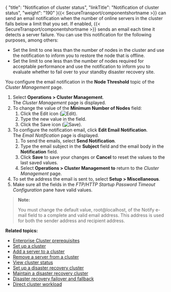 {
    "title": "Notification of cluster status",
    "linkTitle": "Notification of cluster status",
    "weight": "190"
}{{< SecureTransport/componentshortname  >}} can send an email notification when the number of online servers in the cluster falls below a limit that you set. If enabled, {{< SecureTransport/componentshortname  >}} sends an email each time it detects a server failure. You can use this notification for the following purposes, among others:

-   Set the limit to one less than the number of nodes in the cluster and use the notification to inform you to restore the node that is offline.
-   Set the limit to one less than the number of nodes required for acceptable performance and use the notification to inform you to evaluate whether to fail over to your standby disaster recovery site.

You configure the email notification in the **Node Threshold** topic of the *Cluster Management* page.

1.  Select **Operations > Cluster Management**.  
    The *Cluster Management* page is displayed.
2.  To change the value of the **Minimum Number of Nodes** field:
    1.  Click the Edit icon (![Edit](/Images/SecureTransport/EditIcon_12x13.png)).
    2.  Type the new value in the field.
    3.  Click the Save icon (![Save](/Images/SecureTransport/SaveIcon_13x13.png)).
3.  To configure the notification email, click **Edit Email Notification**.  
    The *Email Notification* page is displayed.
    1.  To send the emails, select **Send Notification**.
    2.  Type the email subject in the **Subject** field and the email body in the **Notification** field.
    3.  Click **Save** to save your changes or **Cancel** to reset the values to the last saved values.
    4.  Select **Operations > Cluster Management to** return to the *Cluster Management* page.
4.  To set the address the email is sent to, select **Setup > Miscellaneous**.
5.  Make sure all the fields in the *FTP/HTTP Startup Password Timeout Configuration* pane have valid values.

> **Note:**
>
> You must change the default value, root@localhost, of the Notify e-mail field to a complete and valid email address. This address is used for both the sender address and recipient address.

**Related topics:**

-   [Enterprise Cluster prerequisites](../c_st_cluster_prerequisites)
-   [Set up a cluster](../t_st_setup_cluster)
-   [Add a server to a cluster](../t_st_add_server_to_cluster)
-   [Remove a server from a cluster](../t_st_remove_server_from_cluster)
-   [View cluster status](../t_st_view_cluster_status)
-   [Set up a disaster recovery cluster](../t_st_setup_disaster_recovery_cluster)
-   [Maintain a disaster recovery cluster](../t_st_maintain_disaster_recovery_cluster)
-   [Disaster recovery failover and fallback](../t_st_dr_failover_fallback)
-   [Direct cluster workload](../t_st_direct_cluster_workload)
